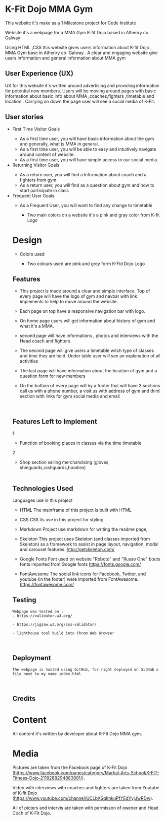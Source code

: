 # K-Fit Dojo MMA Gym

This website it's make as a 1 Milestone project for Code Institute

Website it's a webpage for a MMA Gym K-fit Dojo based in Athenry co. Galway

Using HTML ,CSS this website gives users information about K-fit Dojo , MMA Gym base in Athenry co. Galway . A clear and engaging website
give users information and general information about MMA gym
<br>

## User Experience (UX)


UX for this website it's written around advertising and providing information for potential new members.
Users will be moving around pages with basic information about basic info about MMA ,coaches,fighters ,timetable and location  .
Carrying on down the page user will see a social media of K-Fit.
<br>

## User stories
<ul>
    <li>First Time Visitor Goals</li>
    <ul>
        <li>As a first time user, you will have basic information about the gym and generally, what is MMA in general.</li>
        <li>As a first time user, you will be able to easy and intuitively navigate around content of website.</li>
        <li>As a first time user, you will have simple access to our social media.</li>
    </ul>
    <li>Returning Visitor Goals</li>
    <ul>
        <li>As a return user, you will find a Information about coach and a fighters from gym</li>
        <li>As a return user, you will find as a question about gym and how to start participate in class</li>
    </ul>
    <li>Frequent User Goals</li>
    <ul>
        <li>As a Frequent User, you will want to find any change to timetable</li>
        <ul><li>Two main colors on a website it's a pink and gray color from K-fit Logo</li></ul>
        
    
</ul>

# Design

<ul>
    <li>Colors used</li>
    <ul><li>Two colours used are pink and grey form K-Fid Dojo Logo</li></ul>
</ul>
  
## Features


- This project is made around a clear and simple interface. Top of every page will have the logo of gym and navbar with link implements to help to move around the website.

- Each page on top have a responsive navigation bar 
with logo.

- On home page users will get information about history of gym and what it's a MMA.  


- second page will have informations , photos and interviews with the Head coach and fighters.



- The second page will give users a timetable witch type of classes and time they are held. Under table  user will see an explanation of all activities


- The last page will have information about the location of gym and a question form for new members 


- On the bottom of every page will by a footer that will have 3 sections call us with a phone number, a visit us with address of gym and  third section with links for gym social media and email 
<br>

## Features Left to Implement


1
- Function of booking places in classes via the time timetable

2
- Shop section selling merchandising 
(gloves, shinguards,rashguards,hoodies)
<br>

## Technologies Used


Languages use in this project

- HTML
     The mainframe of this project is built with HTML 

- CSS
    CSS its use in this project for styling

- Markdown
    Project use markdown for writing the readme page,

- Skeleton
    This project uses Skeleton (and classes imported from Skeleton) as a framework to assist in page layout, navigation, modal and carousel features.
    http://getskeleton.com/

- Google Fonts
    Font used on website "Roboto" and "Russo One" bouts fonts imported from Google fonts 
     https://fonts.google.com/

- FontAwesome
    The social link icons for Facebook, Twitter, and youtube (in the footer) were imported from FontAwesome.
    https://fontawesome.com/

## Testing


    Webpage was tested on :
    - https://validator.w3.org/

    - https://jigsaw.w3.org/css-validator/

    - lighthouse tool build into Chrom Web browser
<br>

## Deployment


    The webpage is hosted using GitHub, for right deployed on GitHub a file need to my name index.html
<br>

## Credits

# Content


All content it's written by developer about K-Fit Dojo MMA gym.


# Media


Pictures are taken from the Facebook page of K-Fit Dojo (https://www.facebook.com/pages/category/Martial-Arts-School/K-FIT-Fitness-Dojo-2118288294883801/). 

Video with interviews with coaches and fighters are taken from Youtube of K-fit Dojo (https://www.youtube.com/channel/UCLbXSqImkuPfYEdYyjJwRDw).

All of picters and intervis are taken with permisson of owener and Head Coch of K-Fit Dojo.

